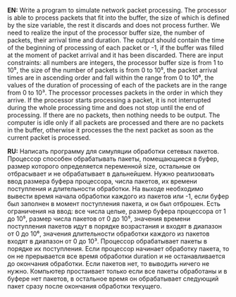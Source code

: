 <b>EN:</b> Write a program to simulate network packet processing. The processor is able to process packets that fit into the buffer, the size of which is defined by the size variable, the rest it discards and does not process further. We need to realize the input of the processor buffer size, the number of packets, their arrival time and duration. The output should contain the time of the beginning of processing of each packet or -1, if the buffer was filled at the moment of packet arrival and it has been discarded. There are input constraints: all numbers are integers, the processor buffer size is from 1 to 10⁵, the size of the number of packets is from 0 to 10⁵, the packet arrival times are in ascending order and fall within the range from 0 to 10⁶, the values of the duration of processing of each of the packets are in the range from 0 to 10³. The processor processes packets in the order in which they arrive. If the processor starts processing a packet, it is not interrupted during the whole processing time and does not stop until the end of processing. If there are no packets, then nothing needs to be output. The computer is idle only if all packets are processed and there are no packets in the buffer, otherwise it processes the the next packet as soon as the current packet is processed.  

<b>RU:</b> Написать программу для симуляции обработки сетевых пакетов. Процессор способен обрабатывать пакеты, помещающиеся в буфер, размер которого определяется переменной size, остальные он отбрасывает и не обрабатывает в дальнейшем. Нужно реализовать ввод размера буфера процессора, числа пакетов, их времени поступления и длительности обработки. На выходе необходимо вывести время начала обработки каждого из пакетов или -1, если буфер был заполнен в момент поступления пакета, и он был отброшен. Есть ограничения на ввод: все числа целые, размер буфера процессора от 1 до 10⁵, размер числа пакетов от 0 до 10⁵, значения времени поступления пакетов идут в порядке возрастания и входят в диапазон от 0 до 10⁶, значения длительности обработки каждого из пакетов входят в диапазон от 0 до 10³. Процессор обрабатывает пакеты в порядке их поступления. Если процессор начинает обработку пакета, то он не прерывается все время обработки duration и не останавливается до окончания обработки. Если пакетов нет, то выводить ничего не нужно. Компьютер простаивает только если все пакеты обработаны и в буфере нет пакетов, в остальное время он обрабатывает следующий пакет сразу после окончания обработки текущего.
